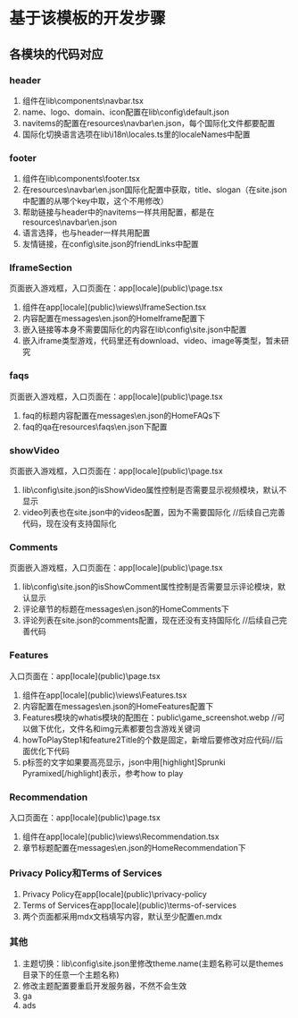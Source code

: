 # 基于该模板的开发步骤

## 各模块的代码对应

### header
1. 组件在lib\components\navbar.tsx
2. name、logo、domain、icon配置在lib\config\default.json
3. navitems的配置在resources\navbar\en.json，每个国际化文件都要配置
4. 国际化切换语言选项在lib\i18n\locales.ts里的localeNames中配置

### footer
1. 组件在lib\components\footer.tsx
2. 在resources\navbar\en.json国际化配置中获取，title、slogan（在site.json中配置的从哪个key中取，这个不用修改）
3. 帮助链接与header中的navitems一样共用配置，都是在resources\navbar\en.json
4. 语言选择，也与header一样共用配置
5. 友情链接，在config\site.json的friendLinks中配置

### IframeSection
页面嵌入游戏框，入口页面在：app\[locale]\(public)\page.tsx
1. 组件在app\[locale]\(public)\views\IframeSection.tsx
2. 内容配置在messages\en.json的HomeIframe配置下
3. 嵌入链接等本身不需要国际化的内容在lib\config\site.json中配置
4. 嵌入iframe类型游戏，代码里还有download、video、image等类型，暂未研究

### faqs
页面嵌入游戏框，入口页面在：app\[locale]\(public)\page.tsx
1. faq的标题内容配置在messages\en.json的HomeFAQs下
2. faq的qa在resources\faqs\en.json下配置

### showVideo
页面嵌入游戏框，入口页面在：app\[locale]\(public)\page.tsx
1. lib\config\site.json的isShowVideo属性控制是否需要显示视频模块，默认不显示
2. video列表也在site.json中的videos配置，因为不需要国际化 //后续自己完善代码，现在没有支持国际化

### Comments
页面嵌入游戏框，入口页面在：app\[locale]\(public)\page.tsx
1. lib\config\site.json的isShowComment属性控制是否需要显示评论模块，默认显示
2. 评论章节的标题在messages\en.json的HomeComments下
3. 评论列表在site.json的comments配置，现在还没有支持国际化 //后续自己完善代码

### Features
入口页面在：app\[locale]\(public)\page.tsx

1. 组件在app\[locale]\(public)\views\Features.tsx
2. 内容配置在messages\en.json的HomeFeatures配置下
3. Features模块的whatis模块的配图在：public\game_screenshot.webp //可以做下优化，文件名和img元素都要包含游戏关键词
4. howToPlayStep1和feature2Title的个数是固定，新增后要修改对应代码//后面优化下代码
5. p标签的文字如果要高亮显示，json中用[highlight]Sprunki Pyramixed[/highlight]表示，参考how to play

### Recommendation
入口页面在：app\[locale]\(public)\page.tsx
1. 组件在app\[locale]\(public)\views\Recommendation.tsx
2. 章节标题配置在messages\en.json的HomeRecommendation下


### Privacy Policy和Terms of Services
1. Privacy Policy在app\[locale]\(public)\privacy-policy
2. Terms of Services在app\[locale]\(public)\terms-of-services
3. 两个页面都采用mdx文档填写内容，默认至少配置en.mdx

### 其他
1. 主题切换：lib\config\site.json里修改theme.name(主题名称可以是themes目录下的任意一个主题名称)
2. 修改主题配置要重启开发服务器，不然不会生效
2. ga
3. ads
